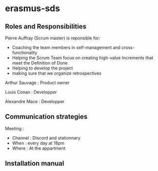 # erasmus-sds

## Roles and Responsibilities

Pierre Auffray (Scrum master) is reponsible for:
- Coaching the team members in self-management and cross-functionality
- Helping the Scrum Team focus on creating high-value Increments that meet the Definition of Done
- Helping to develop the project
- making sure that we organize retrospectives

Arthur Sauvage : Product owner

Louis Conan : Developper

Alexandre Mace : Developper

## Communication strategies
Meeting :
- Channel : Discord and stationnary
- When : every day at 18pm
- Where : At the appartment


## Installation manual
